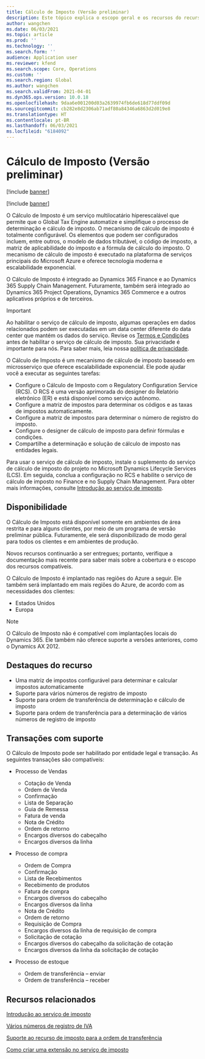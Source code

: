 ```yaml
---
title: Cálculo de Imposto (Versão preliminar)
description: Este tópico explica o escopo geral e os recursos do recurso Cálculo de Imposto.
author: wangchen
ms.date: 06/03/2021
ms.topic: article
ms.prod: ''
ms.technology: ''
ms.search.form: ''
audience: Application user
ms.reviewer: kfend
ms.search.scope: Core, Operations
ms.custom: ''
ms.search.region: Global
ms.author: wangchen
ms.search.validFrom: 2021-04-01
ms.dyn365.ops.version: 10.0.18
ms.openlocfilehash: 9daa6e001200d03a2639974fb6de618d77ddf09d
ms.sourcegitcommit: cb282e8d2306ab71adf80a84346a6863d2d019e8
ms.translationtype: HT
ms.contentlocale: pt-BR
ms.lasthandoff: 06/03/2021
ms.locfileid: "6184092"
---
```

# <a name="tax-calculation-preview"></a>Cálculo de Imposto (Versão preliminar)

[!include [banner](../includes/banner.md)]

[!include [banner](../includes/preview-banner.md)]

O Cálculo de Imposto é um serviço multilocatário hiperescalável que permite que o Global Tax Engine automatize e simplifique o processo de determinação e cálculo de imposto. O mecanismo de cálculo de imposto é totalmente configurável. Os elementos que podem ser configurados incluem, entre outros, o modelo de dados tributável, o código de imposto, a matriz de aplicabilidade do imposto e a fórmula de cálculo do imposto. O mecanismo de cálculo de imposto é executado na plataforma de serviços principais do Microsoft Azure e oferece tecnologia moderna e escalabilidade exponencial.

O Cálculo de Imposto é integrado ao Dynamics 365 Finance e ao Dynamics 365 Supply Chain Management. Futuramente, também será integrado ao Dynamics 365 Project Operations, Dynamics 365 Commerce e a outros aplicativos próprios e de terceiros.

> [!IMPORTANT]
> Ao habilitar o serviço de cálculo de imposto, algumas operações em dados relacionados podem ser executadas em um data center diferente do data center que mantém os dados do serviço. Revise os [Termos e Condições](../../fin-ops-core/fin-ops/get-started/public-preview-terms.md) antes de habilitar o serviço de cálculo de imposto. Sua privacidade é importante para nós. Para saber mais, leia nossa [política de privacidade](https://go.microsoft.com/fwlink/?LinkId=521839).

O Cálculo de Imposto é um mecanismo de cálculo de imposto baseado em microsserviço que oferece escalabilidade exponencial. Ele pode ajudar você a executar as seguintes tarefas:

- Configure o Cálculo de Imposto com o Regulatory Configuration Service (RCS). O RCS é uma versão aprimorada do designer do Relatório eletrônico (ER) e está disponível como serviço autônomo.
- Configure a matriz de impostos para determinar os códigos e as taxas de impostos automaticamente.
- Configure a matriz de impostos para determinar o número de registro do imposto.
- Configure o designer de cálculo de imposto para definir fórmulas e condições.
- Compartilhe a determinação e solução de cálculo de imposto nas entidades legais.

Para usar o serviço de cálculo de imposto, instale o suplemento do serviço de cálculo de imposto do projeto no Microsoft Dynamics Lifecycle Services (LCS). Em seguida, conclua a configuração no RCS e habilite o serviço de cálculo de imposto no Finance e no Supply Chain Management. Para obter mais informações, consulte [Introdução ao serviço de imposto](./global-get-started-with-tax-calculation-service.md).

## <a name="availability"></a>Disponibilidade

O Cálculo de Imposto está disponível somente em ambientes de área restrita e para alguns clientes, por meio de um programa de versão preliminar pública. Futuramente, ele será disponibilizado de modo geral para todos os clientes e em ambientes de produção.

Novos recursos continuarão a ser entregues; portanto, verifique a documentação mais recente para saber mais sobre a cobertura e o escopo dos recursos compatíveis.

O Cálculo de Imposto é implantado nas regiões do Azure a seguir. Ele também será implantado em mais regiões do Azure, de acordo com as necessidades dos clientes:

- Estados Unidos
- Europa

> [!NOTE]
> O Cálculo de Imposto não é compatível com implantações locais do Dynamics 365. Ele também não oferece suporte a versões anteriores, como o Dynamics AX 2012.

## <a name="feature-highlights"></a>Destaques do recurso

- Uma matriz de impostos configurável para determinar e calcular impostos automaticamente
- Suporte para vários números de registro de imposto
- Suporte para ordem de transferência de determinação e cálculo de imposto
- Suporte para ordem de transferência para a determinação de vários números de registro de imposto

## <a name="supported-transactions"></a>Transações com suporte

O Cálculo de Imposto pode ser habilitado por entidade legal e transação. As seguintes transações são compatíveis:

- Processo de Vendas

    - Cotação de Venda
    - Ordem de Venda
    - Confirmação
    - Lista de Separação
    - Guia de Remessa
    - Fatura de venda
    - Nota de Crédito
    - Ordem de retorno
    - Encargos diversos do cabeçalho
    - Encargos diversos da linha

- Processo de compra

    - Ordem de Compra
    - Confirmação
    - Lista de Recebimentos
    - Recebimento de produtos
    - Fatura de compra
    - Encargos diversos do cabeçalho
    - Encargos diversos da linha
    - Nota de Crédito
    - Ordem de retorno
    - Requisição de Compra
    - Encargos diversos da linha de requisição de compra
    - Solicitação de cotação
    - Encargos diversos do cabeçalho da solicitação de cotação
    - Encargos diversos da linha da solicitação de cotação

- Processo de estoque

    - Ordem de transferência – enviar
    - Ordem de transferência – receber

## <a name="related-resources"></a>Recursos relacionados

[Introdução ao serviço de imposto](./global-get-started-with-tax-calculation-service.md)

[Vários números de registro de IVA](./emea-multiple-vat-registration-numbers.md)

[Suporte ao recurso de imposto para a ordem de transferência](./tasks/tax-feature-support-for-transfer-order.md)

[Como criar uma extensão no serviço de imposto](./tax-service-add-data-fields-tax-integration-by-extension.md)
